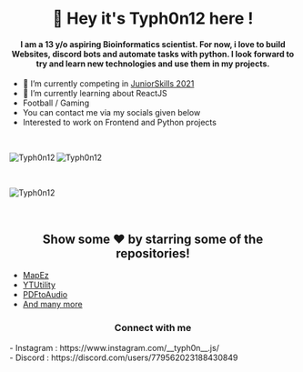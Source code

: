 <h1 align="center">👋 Hey it's Typh0n12 here !</h1>
<h4 align="center">I am a 13 y/o aspiring Bioinformatics scientist. For now, i love to build Websites, discord bots and automate tasks with python. I look forward to try and learn new technologies and use them in my projects.</h4>

- 🔭 I’m currently competing in [JuniorSkills 2021](https://worldskillsindia.co.in/juniorskills2021/)
- 🌱 I’m currently learning about ReactJS
- Football / Gaming
- You can contact me via my socials given below
- Interested to work on Frontend and Python projects
<br>
<p><img align="left" src="https://github-readme-stats.vercel.app/api/top-langs?username=Typh0n12&show_icons=true&locale=en&layout=compact" alt="Typh0n12" /></p>
<p><img align="center" src="https://github-readme-stats.vercel.app/api?username=Typh0n12&show_icons=true&locale=en" alt="Typh0n12" /></p>
<br>
<p><img align="center" src="https://github-readme-streak-stats.herokuapp.com/?user=Typh0n12&" alt="Typh0n12" /></p>
<br>
<h2 align="center">Show some  ❤️  by starring some of the repositories!</h2>

- [MapEz](https://github.com/Typh0n12/MapEz)
- [YTUtility](https://github.com/Typh0n12/YTUtility)
- [PDFtoAudio](https://github.com/Typh0n12/PDFtoAudio)
- [And many more](https://github.com/Typh0n12?tab=repositories)

<h3 align="center">Connect with me</h3>
- Instagram : https://www.instagram.com/__typh0n__.js/
<br>
- Discord : https://discord.com/users/779562023188430849
<!---
Typh0n12/Typh0n12 is a ✨ special ✨ repository because its `README.md` (this file) appears on your GitHub profile.
You can click the Preview link to take a look at your changes.
--->
